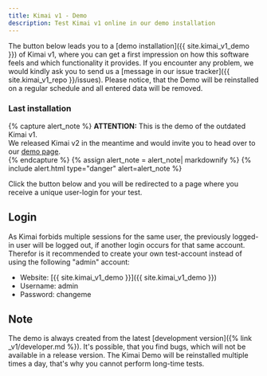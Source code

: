 ```yaml
---
title: Kimai v1 - Demo
description: Test Kimai v1 online in our demo installation
---
```


The button below leads you to a [demo installation]({{ site.kimai_v1_demo }}) of Kimai v1, where you can get a first
impression on how this software feels and which functionality it provides.
If you encounter any problem, we would kindly ask you to send us a [message in our issue tracker]({{ site.kimai_v1_repo }}/issues).
Please notice, that the Demo will be reinstalled on a regular schedule and all entered data will be removed.

### Last installation

{% capture alert_note %}
<strong>ATTENTION:</strong> This is the demo of the outdated Kimai v1.
<br>
We released Kimai v2 in the meantime and would invite you to head over to our <a href="{% link _pages/demo.md %}">demo page</a>.  
{% endcapture %}
{% assign alert_note = alert_note| markdownify %}
{% include alert.html type="danger" alert=alert_note %} 

Click the button below and you will be redirected to a page where you receive a unique user-login for your test. 

<script src="{{ site.kimai_v1_demo }}/status.php"></script>

## Login

As Kimai forbids multiple sessions for the same user, the previously logged-in user will be logged out, if another
login occurs for that same account. Therefor is it recommended to create your own test-account instead of using the
following "admin" account:

*   Website: [{{ site.kimai_v1_demo }}]({{ site.kimai_v1_demo }})
*   Username: admin
*   Password: changeme

## Note

The demo is always created from the latest [development version]({% link _v1/developer.md %}).
It's possible, that you find bugs, which will not be available in a release version.
The Kimai Demo will be reinstalled multiple times a day, that's why you cannot perform long-time tests.
